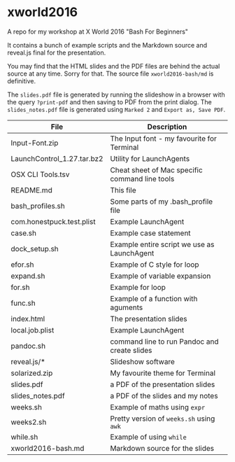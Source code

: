 # xworld2016

A repo for my workshop at X World 2016 "Bash For Beginners"

It contains a bunch of example scripts and the Markdown source and
reveal.js final for the presentation.

You may find that the HTML slides and the PDF files are behind the
actual source at any time. Sorry for that. The source file
`xworld2016-bash/md` is definitive.

The `slides.pdf` file is generated by running the slideshow in  a
browser with the query `?print-pdf` and then saving to PDF from the
print dialog. The `slides_notes.pdf` file is generated using `Marked
2` and `Export as, Save PDF`.

| File | Description |
| ------ | ------------------------------------------ |
| Input-Font.zip | The Input font - my favourite for Terminal |
| LaunchControl_1.27.tar.bz2 | Utility for LaunchAgents |
| OSX CLI Tools.tsv | Cheat sheet of Mac specific command line tools |
| README.md | This file |
| bash_profiles.sh | Some parts of my .bash_profile file |
| com.honestpuck.test.plist | Example LaunchAgent  |
| case.sh | Example case statement |
| dock_setup.sh | Example entire script we use as LaunchAgent |
| efor.sh| Example of C style for loop |
| expand.sh | Example of variable expansion |
| for.sh | Example for loop |
| func.sh | Example of a function with aguments |
| index.html | The presentation slides |
| local.job.plist | Example LaunchAgent |
| pandoc.sh | command line to run Pandoc and create slides |
| reveal.js/* | Slideshow software |
| solarized.zip | My favourite theme for Terminal |
| slides.pdf | a PDF of the presentation slides |
| slides_notes.pdf | a PDF of the slides and my notes |
| weeks.sh |  Example of maths using `expr` |
| weeks2.sh | Pretty version of `weeks.sh` using `awk` |
| while.sh | Example of using `while` |
| xworld2016-bash.md | Markdown source for the slides |
